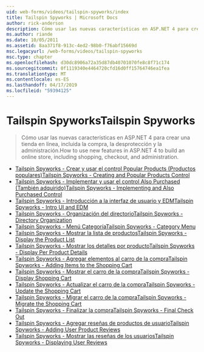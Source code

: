 ```yaml
---
uid: web-forms/videos/tailspin-spyworks/index
title: Tailspin Spyworks | Microsoft Docs
author: rick-anderson
description: Cómo usar las nuevas características en ASP.NET 4 para crear una tienda en línea, incluida la compra, la desprotección y la administración.
ms.author: riande
ms.date: 10/05/2011
ms.assetid: 8aa371f8-913c-4ed2-98b0-f76abf15669d
msc.legacyurl: /web-forms/videos/tailspin-spyworks
msc.type: chapter
ms.openlocfilehash: d30dc8906a72a35d87db40701070fe8c8f71c174
ms.sourcegitcommit: 0f1119340e4464720cfd16d0ff15764746ea1fea
ms.translationtype: MT
ms.contentlocale: es-ES
ms.lasthandoff: 04/17/2019
ms.locfileid: "59394125"
---
```

# <a name="tailspin-spyworks"></a><span data-ttu-id="aeb9c-103">Tailspin Spyworks</span><span class="sxs-lookup"><span data-stu-id="aeb9c-103">Tailspin Spyworks</span></span>

> <span data-ttu-id="aeb9c-104">Cómo usar las nuevas características en ASP.NET 4 para crear una tienda en línea, incluida la compra, la desprotección y la administración.</span><span class="sxs-lookup"><span data-stu-id="aeb9c-104">How to use new features in ASP.NET 4 to build an online store, including shopping, checkout, and administration.</span></span>


- [<span data-ttu-id="aeb9c-105">Tailspin Spyworks - Crear y usar el control Popular Products (Productos populares)</span><span class="sxs-lookup"><span data-stu-id="aeb9c-105">Tailspin Spyworks - Creating and Popular Products Control</span></span>](tailspin-spyworks-creating-and-using-the-popular-products-control.md)
- [<span data-ttu-id="aeb9c-106">Tailspin Spyworks - Implementar y usar el control Also Purchased (También adquirido)</span><span class="sxs-lookup"><span data-stu-id="aeb9c-106">Tailspin Spyworks - Implementing and Also Purchased Control</span></span>](tailspin-spyworks-implementing-and-using-the-also-purchased-control.md)
- [<span data-ttu-id="aeb9c-107">Tailspin Spyworks - Introducción a la interfaz de usuario y EDM</span><span class="sxs-lookup"><span data-stu-id="aeb9c-107">Tailspin Spyworks - Intro UI and EDM</span></span>](tailspin-spyworks-intro-ui-and-edm.md)
- [<span data-ttu-id="aeb9c-108">Tailspin Spyworks - Organización del directorio</span><span class="sxs-lookup"><span data-stu-id="aeb9c-108">Tailspin Spyworks - Directory Organization</span></span>](tailspin-spyworks-directory-organization.md)
- [<span data-ttu-id="aeb9c-109">Tailspin Spyworks - Menú Categoría</span><span class="sxs-lookup"><span data-stu-id="aeb9c-109">Tailspin Spyworks - Category Menu</span></span>](tailspin-spyworks-category-menu.md)
- [<span data-ttu-id="aeb9c-110">Tailspin Spyworks - Mostrar la lista de productos</span><span class="sxs-lookup"><span data-stu-id="aeb9c-110">Tailspin Spyworks - Display the Product List</span></span>](tailspin-spyworks-display-the-product-list.md)
- [<span data-ttu-id="aeb9c-111">Tailspin Spyworks - Mostrar los detalles por producto</span><span class="sxs-lookup"><span data-stu-id="aeb9c-111">Tailspin Spyworks - Display Per Product Details</span></span>](tailspin-spyworks-display-per-product-details.md)
- [<span data-ttu-id="aeb9c-112">Tailspin Spyworks - Agregar elementos al carro de la compra</span><span class="sxs-lookup"><span data-stu-id="aeb9c-112">Tailspin Spyworks - Adding Items to the Shopping Cart</span></span>](tailspin-spyworks-adding-items-to-the-shopping-cart.md)
- [<span data-ttu-id="aeb9c-113">Tailspin Spyworks - Mostrar el carro de la compra</span><span class="sxs-lookup"><span data-stu-id="aeb9c-113">Tailspin Spyworks - Display Shopping Cart</span></span>](tailspin-spyworks-display-shopping-cart.md)
- [<span data-ttu-id="aeb9c-114">Tailspin Spyworks - Actualizar el carro de la compra</span><span class="sxs-lookup"><span data-stu-id="aeb9c-114">Tailspin Spyworks - Update the Shopping Cart</span></span>](tailspin-spyworks-update-the-shopping-cart.md)
- [<span data-ttu-id="aeb9c-115">Tailspin Spyworks - Migrar el carro de la compra</span><span class="sxs-lookup"><span data-stu-id="aeb9c-115">Tailspin Spyworks - Migrate the Shopping Cart</span></span>](tailspin-spyworks-migrate-the-shopping-cart.md)
- [<span data-ttu-id="aeb9c-116">Tailspin Spyworks - Finalizar la compra</span><span class="sxs-lookup"><span data-stu-id="aeb9c-116">Tailspin Spyworks - Final Check Out</span></span>](tailspin-spyworks-final-check-out.md)
- [<span data-ttu-id="aeb9c-117">Tailspin Spyworks - Agregar reseñas de productos de usuario</span><span class="sxs-lookup"><span data-stu-id="aeb9c-117">Tailspin Spyworks - Adding User Product Reviews</span></span>](tailspin-spyworks-adding-user-product-reviews.md)
- [<span data-ttu-id="aeb9c-118">Tailspin Spyworks - Mostrar las reseñas de los usuarios</span><span class="sxs-lookup"><span data-stu-id="aeb9c-118">Tailspin Spyworks - Displaying User Reviews</span></span>](tailspin-spyworks-displaying-user-reviews.md)
